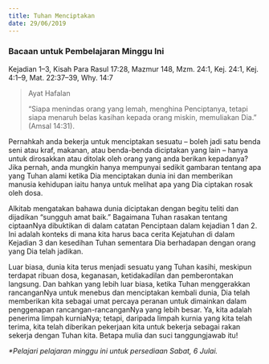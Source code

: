 ```yaml
---
title: Tuhan Menciptakan
date: 29/06/2019
---
```


### Bacaan untuk Pembelajaran Minggu Ini
Kejadian 1–3, Kisah Para Rasul 17:28, Mazmur 148, Mzm. 24:1, Kej. 24:1, Kej. 4:1–9, Mat. 22:37–39, Why. 14:7

> <p>Ayat Hafalan</p>
> “Siapa menindas orang yang lemah, menghina Penciptanya, tetapi siapa menaruh belas kasihan kepada orang miskin, memuliakan Dia.” (Amsal 14:31).

Pernahkah anda bekerja untuk menciptakan sesuatu – boleh jadi satu benda seni atau kraf, makanan, atau benda-benda diciptakan yang lain – hanya untuk dirosakkan atau ditolak oleh orang yang anda berikan kepadanya? Jika pernah, anda mungkin hanya mempunyai sedikit gambaran tentang apa yang Tuhan alami ketika Dia menciptakan dunia ini dan memberikan manusia kehidupan iaitu hanya untuk melihat apa yang Dia ciptakan rosak oleh dosa.

Alkitab mengatakan bahawa dunia diciptakan dengan begitu teliti dan dijadikan “sungguh amat baik.” Bagaimana Tuhan rasakan tentang ciptaanNya dibuktikan di dalam catatan Penciptaan dalam kejadian 1 dan 2. Ini adalah konteks di mana kita harus baca cerita Kejatuhan di dalam Kejadian 3 dan kesedihan Tuhan sementara Dia berhadapan dengan orang yang Dia telah jadikan.

Luar biasa, dunia kita terus menjadi sesuatu yang Tuhan kasihi, meskipun terdapat ribuan dosa, keganasan, ketidakadilan dan pemberontakan langsung. Dan bahkan yang lebih luar biasa, ketika Tuhan menggerakkan rancanganNya untuk menebus dan menciptakan kembali dunia, Dia telah memberikan kita sebagai umat percaya peranan untuk dimainkan dalam penggenapan rancangan-rancanganNya yang lebih besar. Ya, kita adalah penerima limpah kurniaNya; tetapi, daripada limpah kurnia yang kita telah terima, kita telah diberikan pekerjaan kita untuk bekerja sebagai rakan sekerja dengan Tuhan kita. Betapa mulia dan suci tanggungjawab itu!

_*Pelajari pelajaran minggu ini untuk persediaan Sabat, 6 Julai._